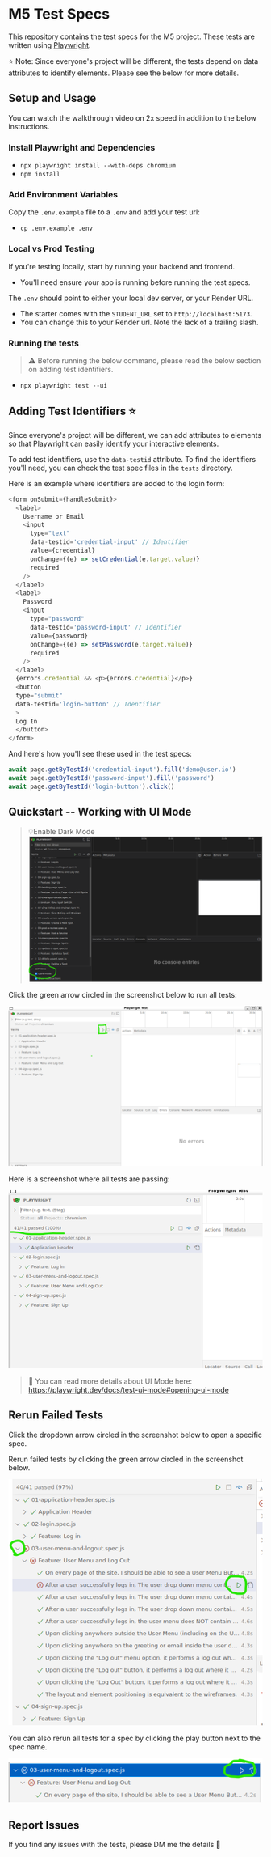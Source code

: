 # M5 Test Specs

This repository contains the test specs for the M5 project.  These tests are written using [Playwright](https://playwright.dev/docs/intro).

⭐ Note: Since everyone's project will be different, the tests depend on data attributes to identify elements.  Please see the below for more details.


## Setup and Usage
You can watch the walkthrough video on 2x speed in addition to the below instructions.

### Install Playwright and Dependencies
- `npx playwright install --with-deps chromium`
- `npm install`

### Add Environment Variables
Copy the `.env.example` file to a `.env` and add your test url:
- `cp .env.example .env`


### Local vs Prod Testing
If you're testing locally, start by running your backend and frontend.
- You'll need ensure your app is running before running the test specs.

The `.env` should point to either your local dev server, or your Render URL.
- The starter comes with the `STUDENT_URL` set to `http://localhost:5173`.
- You can change this to your Render url.  Note the lack of a trailing slash.


### Running the tests
> ⚠️ Before running the below command, please read the below section on adding test identifiers.
- `npx playwright test --ui`

## Adding Test Identifiers ⭐

Since everyone's project will be different, we can add attributes to elements so that Playwright can easily identify your interactive elements.

To add test identifiers, use the `data-testid` attribute.  To find the identifiers you'll need, you can check the test spec files in the `tests` directory.

Here is an example where identifiers are added to the login form:

```js
<form onSubmit={handleSubmit}>
  <label>
    Username or Email
    <input
      type="text"
      data-testid='credential-input' // Identifier
      value={credential}
      onChange={(e) => setCredential(e.target.value)}
      required
    />
  </label>
  <label>
    Password
    <input
      type="password"
      data-testid='password-input' // Identifier
      value={password}
      onChange={(e) => setPassword(e.target.value)}
      required
    />
  </label>
  {errors.credential && <p>{errors.credential}</p>}
  <button
  type="submit"
  data-testid='login-button' // Identifier
  >
  Log In
  </button>
</form>
```

And here's how you'll see these used in the test specs:
```js
await page.getByTestId('credential-input').fill('demo@user.io')
await page.getByTestId('password-input').fill('password')
await page.getByTestId('login-button').click()
```


## Quickstart -- Working with UI Mode

> 💡Enable Dark Mode
![dark mode](./screenshots/darkmode.png)

Click the green arrow circled in the screenshot below to run all tests:

![alt text](./screenshots/image.png)

Here is a screenshot where all tests are passing:

![alt text](./screenshots/image-1.png)

> 📖 You can read more details about UI Mode here: https://playwright.dev/docs/test-ui-mode#opening-ui-mode

## Rerun Failed Tests

Click the dropdown arrow circled in the screenshot below to open a specific spec.

Rerun failed tests by clicking the green arrow circled in the screenshot below.

![alt text](./screenshots/image-2.png)

 You can also rerun all tests for a spec by clicking the play button next to the spec name.

![alt text](./screenshots/image-3.png)

## Report Issues

If you find any issues with the tests, please DM me the details 🙏
